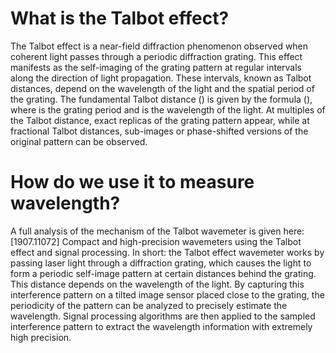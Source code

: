 # What is the Talbot effect?
The Talbot effect is a near-field diffraction phenomenon observed when coherent light passes through a periodic diffraction grating. This effect manifests as the self-imaging of the grating pattern at regular intervals along the direction of light propagation. These intervals, known as Talbot distances, depend on the wavelength of the light and the spatial period of the grating. The fundamental Talbot distance () is given by the formula (), where  is the grating period and  is the wavelength of the light. At multiples of the Talbot distance, exact replicas of the grating pattern appear, while at fractional Talbot distances, sub-images or phase-shifted versions of the original pattern can be observed. 

# How do we use it to measure wavelength?
A full analysis of the mechanism of the Talbot wavemeter is given here: [1907.11072] Compact and high-precision wavemeters using the Talbot effect and signal processing. 
In short: the Talbot effect wavemeter works by passing laser light through a diffraction grating, which causes the light to form a periodic self-image pattern at certain distances behind the grating. This distance depends on the wavelength of the light. By capturing this interference pattern on a tilted image sensor placed close to the grating, the periodicity of the pattern can be analyzed to precisely estimate the wavelength. Signal processing algorithms are then applied to the sampled interference pattern to extract the wavelength information with extremely high precision.